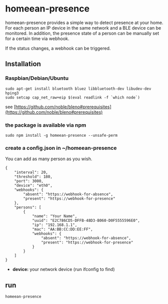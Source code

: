# homeean-presence

homeean-presence provides a simple way to detect presence at your home. For each person an IP device in the same network and a BLE device can be monitored. In addition, the presence state of a person can be manually set for a certain time via webhook.

If the status changes, a webhook can be triggered.

## Installation

### Raspbian/Debian/Ubuntu

```
sudo apt-get install bluetooth bluez libbluetooth-dev libudev-dev hping3
sudo setcap cap_net_raw+eip $(eval readlink -f `which node`)
```
see [https://github.com/noble/bleno#prerequisites](https://github.com/noble/bleno#prerequisites)

### the package is available via npm
```
sudo npm install -g homeean-presence --unsafe-perm
```

### create a config.json in ~/homeean-presence
You can add as many person as you wish.
```
{
    "interval": 20,
    "threshold": 180,
    "port": 3000,
    "device": "eth0",
    "webhooks": {
        "absent": "https://webhook-for-absence",
        "present": "https://webhook-for-presence"
    },
    "persons": [
        {
            "name": "Your Name",
            "uuid": "E2C786CD5-DFFB-48D3-B060-D0F5555596E0",
            "ip": "192.168.1.1",
            "mac": "AA:BB:CC:DD:EE:FF",
	        "webhooks": {
	            "absent": "https://webhook-for-absence",
	            "present": "https://webhook-for-presence"
            }
        }
    ]
}

```
- **device:** your network device (run ifconfig to find) 
## run
```
homeean-presence
```
